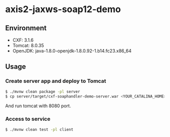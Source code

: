 # axis2-jaxws-soap12-demo

## Environment

* CXF: 3.1.6
* Tomcat: 8.0.35
* OpenJDK: java-1.8.0-openjdk-1.8.0.92-1.b14.fc23.x86_64

## Usage

### Create server app and deploy to Tomcat

``` sh
$ ./mvnw clean package -pl server
$ cp server/target/cxf-soaphandler-demo-server.war <YOUR_CATALINA_HOME>/webapps
```

And run tomcat with 8080 port.

### Access to service

``` sh
$ ./mvnw clean test -pl client
```
